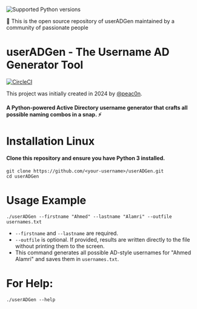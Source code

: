 ![Supported Python versions](https://img.shields.io/badge/python-3.10+-blue.svg)

🚩 This is the open source repository of userADGen maintained by a community of passionate people
# userADGen - The Username AD Generator Tool
[![CircleCI](https://circleci.com/gh/ropnop/kerbrute.svg?style=svg)](https://circleci.com/gh/ropnop/kerbrute)

This project was initially created in 2024 by [@peac0n](https://github.com/peac0n).

#### A Python-powered Active Directory username generator that crafts all possible naming combos in a snap. :zap:


# Installation Linux
#### Clone this repository and ensure you have Python 3 installed.
```
git clone https://github.com/<your-username>/userADGen.git
cd userADGen
```


# Usage Example
```
./userADGen --firstname "Ahmed" --lastname "Alamri" --outfile usernames.txt
```
 * `--firstname` and `--lastname` are required.
 * `--outfile` is optional. If provided, results are written directly to the file without printing them to the screen.
 * This command generates all possible AD-style usernames for "Ahmed Alamri" and saves them in `usernames.txt`.


# For Help:
```
./userADGen --help
```
